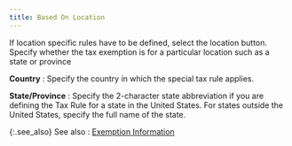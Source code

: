 ```yaml
---
title: Based On Location
---
```



If location specific rules have to be defined, select the location button.  Specify whether the tax exemption is for a particular location such as  a state or province


**Country**
: Specify the country in which the special tax rule  applies.


**State/Province**
: Specify the 2-character state abbreviation if you  are defining the Tax Rule for a state in the United States. For states  outside the United States, specify the full name of the state.


{:.see_also}
See also
: [Exemption  Information](JavaScript:RelatedTopics1.Click())<!--Metadata type="DesignerControl" startspan
<object CLASSID="clsid:ADB880A6-D8FF-11CF-9377-00AA003B7A11"
	ID=RelatedTopics1
	TYPE="application/x-oleobject">
</object>-->

<object classid="clsid:ADB880A6-D8FF-11CF-9377-00AA003B7A11" id="RelatedTopics1" type="application/x-oleobject"> 
 <param name="Command" value="Related Topics">
<param name="Window" value="second">
<param name="Item1" value="Exemption Information;{{site.sc_chm}}/options/sales-tax/special-tax-rules/special-tax-rules-details/exemption_information.html">
</object><!--Metadata type="DesignerControl" endspan-->
